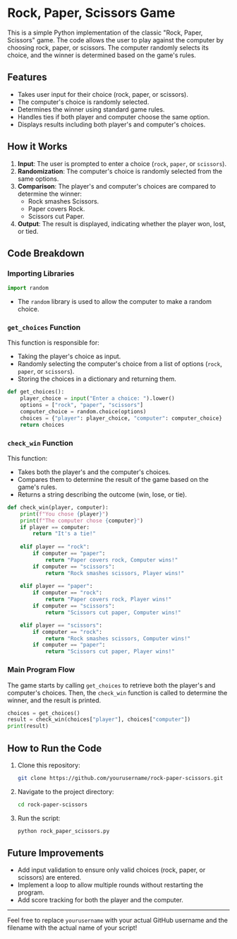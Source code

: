 
# Rock, Paper, Scissors Game

This is a simple Python implementation of the classic "Rock, Paper, Scissors" game. The code allows the user to play against the computer by choosing rock, paper, or scissors. The computer randomly selects its choice, and the winner is determined based on the game's rules.

## Features

- Takes user input for their choice (rock, paper, or scissors).
- The computer's choice is randomly selected.
- Determines the winner using standard game rules.
- Handles ties if both player and computer choose the same option.
- Displays results including both player's and computer's choices.

## How it Works

1. **Input**: The user is prompted to enter a choice (`rock`, `paper`, or `scissors`). 
2. **Randomization**: The computer's choice is randomly selected from the same options.
3. **Comparison**: The player's and computer's choices are compared to determine the winner:
   - Rock smashes Scissors.
   - Paper covers Rock.
   - Scissors cut Paper.
4. **Output**: The result is displayed, indicating whether the player won, lost, or tied.

## Code Breakdown

### Importing Libraries
```python
import random
```
- The `random` library is used to allow the computer to make a random choice.

### `get_choices` Function
This function is responsible for:
- Taking the player's choice as input.
- Randomly selecting the computer's choice from a list of options (`rock`, `paper`, or `scissors`).
- Storing the choices in a dictionary and returning them.

```python
def get_choices():
    player_choice = input("Enter a choice: ").lower()
    options = ["rock", "paper", "scissors"]
    computer_choice = random.choice(options)
    choices = {"player": player_choice, "computer": computer_choice}
    return choices
```

### `check_win` Function
This function:
- Takes both the player's and the computer's choices.
- Compares them to determine the result of the game based on the game's rules.
- Returns a string describing the outcome (win, lose, or tie).

```python
def check_win(player, computer):
    print(f"You chose {player}")
    print(f"The computer chose {computer}")
    if player == computer:
        return "It's a tie!"
    
    elif player == "rock":
        if computer == "paper":
            return "Paper covers rock, Computer wins!"
        if computer == "scissors":
            return "Rock smashes scissors, Player wins!"
    
    elif player == "paper":
        if computer == "rock":
            return "Paper covers rock, Player wins!"
        if computer == "scissors":
            return "Scissors cut paper, Computer wins!"

    elif player == "scissors":
        if computer == "rock":
            return "Rock smashes scissors, Computer wins!"
        if computer == "paper":
            return "Scissors cut paper, Player wins!"
```

### Main Program Flow
The game starts by calling `get_choices` to retrieve both the player's and computer's choices. Then, the `check_win` function is called to determine the winner, and the result is printed.

```python
choices = get_choices()
result = check_win(choices["player"], choices["computer"])
print(result)
```

## How to Run the Code

1. Clone this repository:
   ```bash
   git clone https://github.com/yourusername/rock-paper-scissors.git
   ```
2. Navigate to the project directory:
   ```bash
   cd rock-paper-scissors
   ```
3. Run the script:
   ```bash
   python rock_paper_scissors.py
   ```

## Future Improvements
- Add input validation to ensure only valid choices (rock, paper, or scissors) are entered.
- Implement a loop to allow multiple rounds without restarting the program.
- Add score tracking for both the player and the computer.

---

Feel free to replace `yourusername` with your actual GitHub username and the filename with the actual name of your script!
